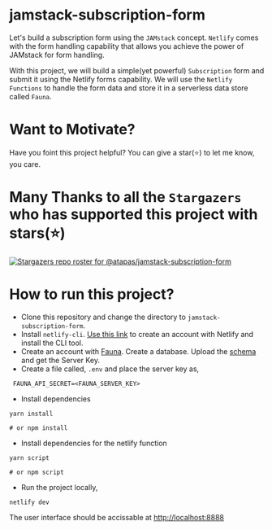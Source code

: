# jamstack-subscription-form

Let's build a subscription form using the `JAMstack` concept. `Netlify` comes with the form handling capability that allows you achieve the power of JAMstack for form handling.

With this project, we will build a simple(yet powerful) `Subscription` form and submit it using the Netlify forms capability. We will use the `Netlify Functions` to handle the form data and store it in a serverless data store called `Fauna`.

# Want to Motivate?
Have you foint this project helpful? You can give a star(⭐) to let me know, you care.

# Many Thanks to all the `Stargazers` who has supported this project with stars(⭐)

[![Stargazers repo roster for @atapas/jamstack-subscription-form](https://reporoster.com/stars/atapas/jamstack-subscription-form)](https://github.com/atapas/jamstack-subscription-form/stargazers)

# How to run this project?
- Clone this repository and change the directory to `jamstack-subscription-form`.
- Install `netlify-cli`. [Use this link](https://docs.netlify.com/cli/get-started/) to create an account with Netlify and install the CLI tool.
- Create an account with [Fauna](https://fauna.com/). Create a database. Upload the [schema](/db/schema.gql) and get the Server Key.
- Create a file called, `.env` and place the server key as,
 ```shell
  FAUNA_API_SECRET=<FAUNA_SERVER_KEY>
 ```
- Install dependencies
 ```shell
 yarn install

 # or npm install
 ```
- Install dependencies for the netlify function
 ```shell
 yarn script
 
 # or npm script
 ```
- Run the project locally,
 ```shell
 netlify dev
 ```
The user interface should be accissable at [http://localhost:8888](http://localhost:8888)
